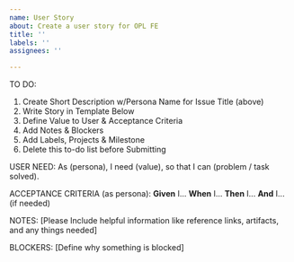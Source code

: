 ```yaml
---
name: User Story
about: Create a user story for OPL FE
title: ''
labels: ''
assignees: ''

---
```


TO DO:
1. Create Short Description w/Persona Name for Issue Title (above)
2. Write Story in Template Below
3. Define Value to User & Acceptance Criteria
4. Add Notes & Blockers
5. Add Labels, Projects & Milestone
6. Delete this to-do list before Submitting 

USER NEED:
As (persona), I need (value), so that I can (problem / task solved).

ACCEPTANCE CRITERIA (as persona):
**Given** I...
**When** I... 
**Then** I...
**And** I... (if needed)

NOTES:
[Please Include helpful information like reference links, artifacts, and any things needed]

BLOCKERS:
[Define why something is blocked]
